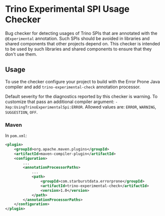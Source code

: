 # Trino Experimental SPI Usage Checker

Bug checker for detecting usages of Trino SPIs that are annotated with the `@Experimental` 
annotation. Such SPIs should be avoided in libraries and shared components that other 
projects depend on. This checker is intended to be used by such libraries and shared 
components to ensure that they don't use them.

## Usage

To use the checker configure your project to build with the Error Prone Java compiler and add
`trino-experimental-check` annotation processor.

Default severity for the diagnostics reported by this checker is warning. To customize that pass
an additional compiler argument: `-Xep:UsingTrinoExperimentalSpi:ERROR`. Allowed values are: 
`ERROR`, `WARNING`, `SUGGESTION`, `OFF`.

### Maven

In `pom.xml`:

```xml
<plugin>
    <groupId>org.apache.maven.plugins</groupId>
    <artifactId>maven-compiler-plugin</artifactId>
    <configuration>
        ...
        <annotationProcessorPaths>
            ...
            <path>
                <groupId>com.starburstdata.errorprone</groupId>
                <artifactId>trino-experimental-check</artifactId>
                <version>1.0</version>
            </path>
        </annotationProcessorPaths>
    </configuration>
</plugin>
```